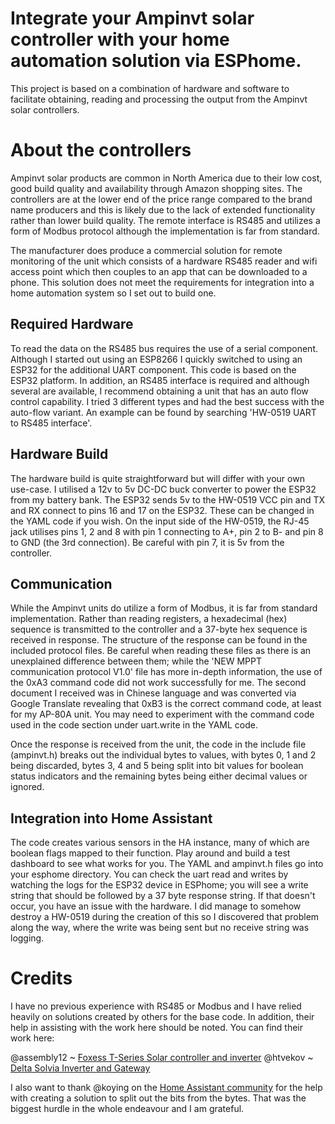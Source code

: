# Integrate your Ampinvt solar controller with your home automation solution via ESPhome.

This project is based on a combination of hardware and software to facilitate obtaining, reading and processing the output from the Ampinvt solar controllers.


# About the controllers

Ampinvt solar products are common in North America due to their low cost, good build quality and availability through Amazon shopping sites. The controllers are at the lower end of the price range compared to the brand name producers and this is likely due to the lack of extended functionality rather than lower build quality. The remote interface is RS485 and utilizes a form of Modbus protocol although the implementation is far from standard.

The manufacturer does produce a commercial solution for remote monitoring of the unit which consists of a hardware RS485 reader and wifi access point which then couples to an app that can be downloaded to a phone. This solution does not meet the requirements for integration into a home automation system so I set out to build one.

## Required Hardware

To read the data on the RS485 bus requires the use of a serial component. Although I started out using an ESP8266 I quickly switched to using an ESP32 for the additional UART component. This code is based on the ESP32 platform. In addition, an RS485 interface is required and although several are available, I recommend obtaining a unit that has an auto flow control capability. I tried 3 different types and had the best success with the auto-flow variant. An example can be found by searching 'HW-0519 UART to RS485 interface'.

## Hardware Build

The hardware build is quite straightforward but will differ with your own use-case. I utilised a 12v to 5v DC-DC buck converter to power the ESP32 from my battery bank. The ESP32 sends 5v to the HW-0519 VCC pin and TX and RX connect to pins 16 and 17 on the ESP32. These can be changed in the YAML code if you wish. On the input side of the HW-0519, the RJ-45 jack utilises pins 1, 2 and 8 with pin 1 connecting to A+, pin 2 to B- and pin 8 to GND (the 3rd connection). Be careful with pin 7, it is 5v from the controller.

## Communication

While the Ampinvt units do utilize a form of Modbus, it is far from standard implementation. Rather than reading registers, a hexadecimal (hex) sequence is transmitted to the controller and a 37-byte hex sequence is received in response. The structure of the response can be found in the included protocol files. Be careful when reading these files as there is an unexplained difference between them; while the 'NEW MPPT communication protocol V1.0' file has more in-depth information, the use of the 0xA3 command code did not work successfully for me. The second document I received was in Chinese language and was converted via Google Translate revealing that 0xB3 is the correct command code, at least for my AP-80A unit. You may need to experiment with the command code used in the code section under uart.write in the YAML code.

Once the response is received from the unit, the code in the include file (ampinvt.h) breaks out the individual bytes to values, with bytes 0, 1 and 2 being discarded, bytes 3, 4 and 5 being split into bit values for boolean status indicators and the remaining bytes being either decimal values or ignored.

## Integration into Home Assistant

The code creates various sensors in the HA instance, many of which are boolean flags mapped to their function. Play around and build a test dashboard to see what works for you. The YAML and ampinvt.h files go into your esphome directory. You can check the uart read and writes by watching the logs for the ESP32 device in ESPhome; you will see a write string that should be followed by a 37 byte response string. If that doesn't occur, you have an issue with the hardware. I did manage to somehow destroy a HW-0519 during the creation of this so I discovered that problem along the way, where the write was being sent but no receive string was logging.

# Credits

I have no previous experience with RS485 or Modbus and I have relied heavily on solutions created by others for the base code. In addition, their help in assisting with the work here should be noted. You can find their work here:

@assembly12 ~ [Foxess T-Series Solar controller and inverter](https://github.com/assembly12/Foxess-T-series-ESPHome-Home-Assistant)
@htvekov ~ [Delta Solvia Inverter and Gateway](https://github.com/htvekov/solivia_esphome)

I also want to thank @koying on the [Home Assistant community](https://community.home-assistant.io/t/looking-for-someone-that-knows-c-c-c-to-help-me-over-a-hurdle-with-an-include-file/499067) for the help with creating a solution to split out the bits from the bytes. That was the biggest hurdle in the whole endeavour and I am grateful.
